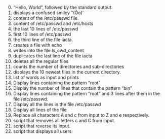0. “Hello, World”, followed by the standard output.
1. displays a confused smiley "(Ôo)'
2. content of the /etc/passwd file.
3. content of /etc/passwd and /etc/hosts
4. the last 10 lines of /etc/passwd
5. first 10 lines of /etc/passwd
6. the third line of the file iacta.
7. creates a file with echo
8. writes into the file ls_cwd_content
9. duplicates the last line of the file iacta
10. deletes all the regular files
11. counts the number of directories and sub-directories
12. displays the 10 newest files in the current directory.
13. list of words as input and prints
14. Display lines containing the pattern “root”
15. Display the number of lines that contain the pattern “bin”
16. Display lines containing the pattern “root” and 3 lines after them in the file /etc/passwd.
17. Display all the lines in the file /etc/passwd
18. Display all lines of the file
19. Replace all characters A and c from input to Z and e respectively.
20. script that removes all letters c and C from input.
21. script that reverse its input.
22. script that displays all users
